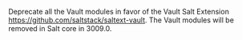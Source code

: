 Deprecate all the Vault modules in favor of the Vault Salt Extension https://github.com/saltstack/saltext-vault. The Vault modules will be removed in Salt core in 3009.0.
